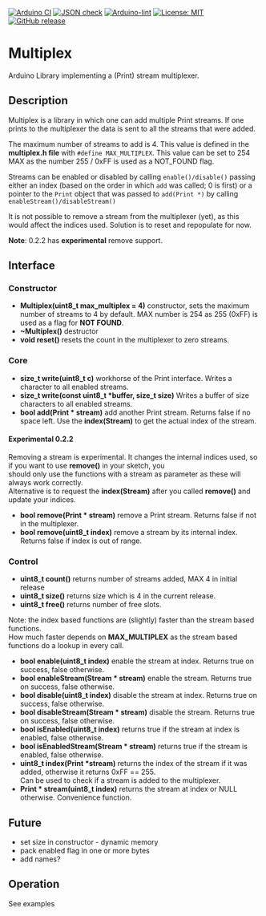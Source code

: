 
[![Arduino CI](https://github.com/RobTillaart/Multiplex/workflows/Arduino%20CI/badge.svg)](https://github.com/marketplace/actions/arduino_ci)
[![JSON check](https://github.com/RobTillaart/Multiplex/actions/workflows/jsoncheck.yml/badge.svg)](https://github.com/RobTillaart/Multiplex/actions/workflows/jsoncheck.yml)
[![Arduino-lint](https://github.com/RobTillaart/Multiplex/actions/workflows/arduino-lint.yml/badge.svg)](https://github.com/RobTillaart/Multiplex/actions/workflows/arduino-lint.yml)
[![License: MIT](https://img.shields.io/badge/license-MIT-green.svg)](https://github.com/RobTillaart/Multiplex/blob/master/LICENSE)
[![GitHub release](https://img.shields.io/github/release/RobTillaart/Multiplex.svg?maxAge=3600)](https://github.com/RobTillaart/Multiplex/releases)


# Multiplex

Arduino Library implementing a (Print) stream multiplexer.


## Description

Multiplex is a library in which one can add multiple Print streams.
If one prints to the multiplexer the data is sent to all the streams that were added.

The maximum number of streams to add is 4. 
This value is defined in the **multiplex.h file** with `#define MAX_MULTIPLEX`.
This value can be set to 254 MAX as the number 255 / 0xFF is used as a NOT_FOUND flag.

Streams can be enabled or disabled by calling `enable()/disable()` passing either an index (based on the order 
in which `add` was called; 0 is first) or a pointer to the `Print` 
object that was passed to `add(Print *)` by calling `enableStream()/disableStream()`

It is not possible to remove a stream from the multiplexer (yet), as this would affect the indices used.
Solution is to reset and repopulate for now.

**Note**: 0.2.2 has **experimental** remove support.


## Interface


### Constructor

- **Multiplex(uint8_t max_multiplex = 4)** constructor, 
sets the maximum number of streams to 4 by default. 
MAX number is 254 as 255 (0xFF) is used as a flag for **NOT FOUND**.
- **~Multiplex()** destructor
- **void reset()** resets the count in the multiplexer to zero streams.


### Core

- **size_t write(uint8_t c)** workhorse of the Print interface. 
Writes a character to all enabled streams.
- **size_t write(const uint8_t \*buffer, size_t size)** 
Writes a buffer of size characters to all enabled streams.
- **bool add(Print \* stream)** add another Print stream. 
Returns false if no space left. 
Use the **index(Stream)** to get the actual index of the stream.


#### Experimental 0.2.2

Removing a stream is experimental. 
It changes the internal indices used, so if you want to use **remove()** in your sketch, you  
should only use the functions with a stream as parameter as these will always work correctly.  
Alternative is to request the **index(Stream)** after you called **remove()** and update your indices. 

- **bool remove(Print \* stream)** remove a Print stream. 
Returns false if not in the multiplexer.
- **bool remove(uint8_t index)** remove a stream by its internal index.
Returns false if index is out of range.


### Control

- **uint8_t count()** returns number of streams added, MAX 4 in initial release
- **uint8_t size()** returns size which is 4 in the current release.
- **uint8_t free()** returns number of free slots.


Note: the index based functions are (slightly) faster than the stream based functions.  
How much faster depends on **MAX_MULTIPLEX** as the stream based functions do a lookup in every call. 
- **bool enable(uint8_t index)** enable the stream at index.
Returns true on success, false otherwise.
- **bool enableStream(Stream \* stream)** enable the stream.
Returns true on success, false otherwise.
- **bool disable(uint8_t index)** disable the stream at index.
Returns true on success, false otherwise.
- **bool disableStream(Stream \* stream)** disable the stream.
Returns true on success, false otherwise.
- **bool isEnabled(uint8_t index)** returns true if the stream at index is enabled,
false otherwise.
- **bool isEnabledStream(Stream \* stream)** returns true if the stream is enabled,
false otherwise.
- **uint8_t index(Print \*stream)** returns the index of the stream if it was added,
otherwise it returns 0xFF == 255.  
Can be used to check if a stream is added to the multiplexer.
- **Print \* stream(uint8_t index)** returns the stream at index or NULL otherwise.
Convenience function.


## Future

- set size in constructor - dynamic memory
- pack enabled flag in one or more bytes
- add names?


## Operation

See examples
